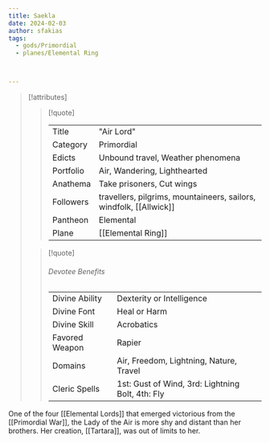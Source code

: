 ```yaml
---
title: Saekla
date: 2024-02-03
author: sfakias
tags:
  - gods/Primordial
  - planes/Elemental Ring



---
```

> [!attributes]
> 
> > [!quote]
> >
> > | | |
> > | --- | --- |
> > | Title | "Air Lord" |
> > | Category | Primordial |
> > | Edicts | Unbound travel, Weather phenomena |
> > | Portfolio | Air, Wandering, Lighthearted |
> > | Anathema | Take prisoners, Cut wings |
> > | Followers | travellers, pilgrims, mountaineers, sailors, windfolk, [[Allwick]] |
> > | Pantheon | Elemental |
> > | Plane | [[Elemental Ring]] |
>
> > [!quote]
> > 
> > ###### Devotee Benefits
> > | | |
> > | --- | --- |
> > | Divine Ability | Dexterity or Intelligence |
> > | Divine Font | Heal or Harm |
> > | Divine Skill | Acrobatics |
> > | Favored Weapon | Rapier |
> > | Domains | Air, Freedom, Lightning, Nature, Travel |
> > | Cleric Spells | 1st: Gust of Wind, 3rd: Lightning Bolt, 4th: Fly |

One of the four [[Elemental Lords]] that emerged victorious from the [[Primordial War]], the Lady of the Air is more shy and distant than her brothers. Her creation, [[Tartara]], was out of limits to her.